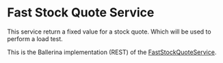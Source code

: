 # Fast Stock Quote Service

This service return a fixed value for a stock quote. Which will be used to perform a load test.

This is the Ballerina implementation (REST) of the [FastStockQuoteService](https://github.com/wso2/micro-integrator/tree/master/integration/samples/axis2Server/src/FastStockQuoteService).